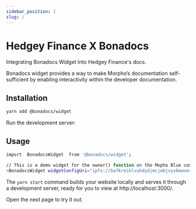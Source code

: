 ```yaml
---
sidebar_position: 1
slug: /
---
```


# Hedgey Finance X Bonadocs

Integrating Bonadocs Widget Into Hedgey Finance's docs.

Bonadocs widget provides a way to make Morpho’s documentation self-sufficient by enabling interactivity within the developer documentation.

## Installation

```bash
yarn add @bonadocs/widget
```

Run the development server:

## Usage

```bash
import  BonadocsWidget  from '@bonadocs/widget';

// This is a demo widget for the owner() function on the Mopho Blue contract
<BonadocsWidget widgetConfigUri="ipfs://bafkreiblvuhdydjmcjebjvys6mwvmr63p2uki7fdqbywvgwxylaxdqwev4" contract="TokenVestingPlans" functionKey="lockedBalances" />
```

The `yarn start` command builds your website locally and serves it through a development server, ready for you to view at http://localhost:3000/.

Open the next page to try it out.
